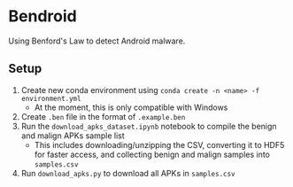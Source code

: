 # Bendroid

Using Benford's Law to detect Android malware.

## Setup
1. Create new conda environment using `conda create -n <name> -f environment.yml`
    * At the moment, this is only compatible with Windows
2. Create `.ben` file in the format of `.example.ben`
3. Run the `download_apks_dataset.ipynb` notebook to compile the benign and malign APKs sample list
    * This includes downloading/unzipping the CSV, converting it to HDF5 for faster access, and collecting benign and malign samples into `samples.csv`
4. Run `download_apks.py` to download all APKs in `samples.csv`